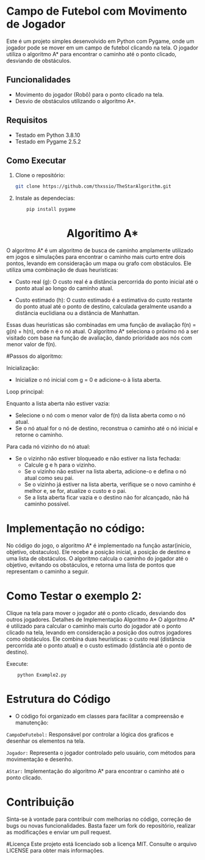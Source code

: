 # Campo de Futebol com Movimento de Jogador

Este é um projeto simples desenvolvido em Python com Pygame, onde um jogador pode se mover em um campo de futebol clicando na tela. O jogador utiliza o algoritmo A* para encontrar o caminho até o ponto clicado, desviando de obstáculos.

## Funcionalidades

- Movimento do jogador (Robô) para o ponto clicado na tela.
- Desvio de obstáculos utilizando o algoritmo A*.

## Requisitos

- Testado em Python 3.8.10
- Testado em Pygame 2.5.2

## Como Executar

1. Clone o repositório:

   ```bash
   git clone https://github.com/thxssio/TheStarAlgorithm.git


2. Instale as dependecias:

   ```
       pip install pygame
   ```

<h1 align="center"> Algoritimo A* </h1>


O algoritmo A* é um algoritmo de busca de caminho amplamente utilizado em jogos e simulações para encontrar o caminho mais curto entre dois pontos, levando em consideração um mapa ou grafo com obstáculos. Ele utiliza uma combinação de duas heurísticas:

* Custo real (g): O custo real é a distância percorrida do ponto inicial até o ponto atual ao longo do caminho atual.

* Custo estimado (h): O custo estimado é a estimativa do custo restante do ponto atual até o ponto de destino, calculada geralmente usando a distância euclidiana ou a distância de Manhattan.

Essas duas heurísticas são combinadas em uma função de avaliação f(n) = g(n) + h(n), onde n é o nó atual. O algoritmo A* seleciona o próximo nó a ser visitado com base na função de avaliação, dando prioridade aos nós com menor valor de f(n).

#Passos do algoritmo:

Inicialização: 

- Inicialize o nó inicial com g = 0 e adicione-o à lista aberta.

Loop principal:

Enquanto a lista aberta não estiver vazia:
 - Selecione o nó com o menor valor de f(n) da lista aberta como o nó atual.
 - Se o nó atual for o nó de destino, reconstrua o caminho até o nó inicial e retorne o caminho.

Para cada nó vizinho do nó atual:
 - Se o vizinho não estiver bloqueado e não estiver na lista fechada:
   - Calcule g e h para o vizinho.
   - Se o vizinho não estiver na lista aberta, adicione-o e defina o nó atual como seu pai.
   - Se o vizinho já estiver na lista aberta, verifique se o novo caminho é melhor e, se for, atualize o custo e o pai.
   - Se a lista aberta ficar vazia e o destino não for alcançado, não há caminho possível.

# Implementação no código:

No código do jogo, o algoritmo A* é implementado na função astar(inicio, objetivo, obstaculos). Ele recebe a posição inicial, a posição de destino e uma lista de obstáculos. O algoritmo calcula o caminho do jogador até o objetivo, evitando os obstáculos, e retorna uma lista de pontos que representam o caminho a seguir.



# Como Testar o exemplo 2:

Clique na tela para mover o jogador até o ponto clicado, desviando dos outros jogadores.
Detalhes de Implementação
Algoritmo A*
O algoritmo A* é utilizado para calcular o caminho mais curto do jogador até o ponto clicado na tela, levando em consideração a posição dos outros jogadores como obstáculos. Ele combina duas heurísticas: o custo real (distância percorrida até o ponto atual) e o custo estimado (distância até o ponto de destino).

Execute:

``` 
    python Example2.py
```
# Estrutura do Código

* O código foi organizado em classes para facilitar a compreensão e manutenção:

`CampoDeFutebol:` Responsável por controlar a lógica dos graficos e desenhar os elementos na tela.

`Jogador:` Representa o jogador controlado pelo usuário, com métodos para movimentação e desenho.

`AStar:` Implementação do algoritmo A* para encontrar o caminho até o ponto clicado.



# Contribuição

Sinta-se à vontade para contribuir com melhorias no código, correção de bugs ou novas funcionalidades. Basta fazer um fork do repositório, realizar as modificações e enviar um pull request.

#Licença
Este projeto está licenciado sob a licença MIT. Consulte o arquivo LICENSE para obter mais informações.
